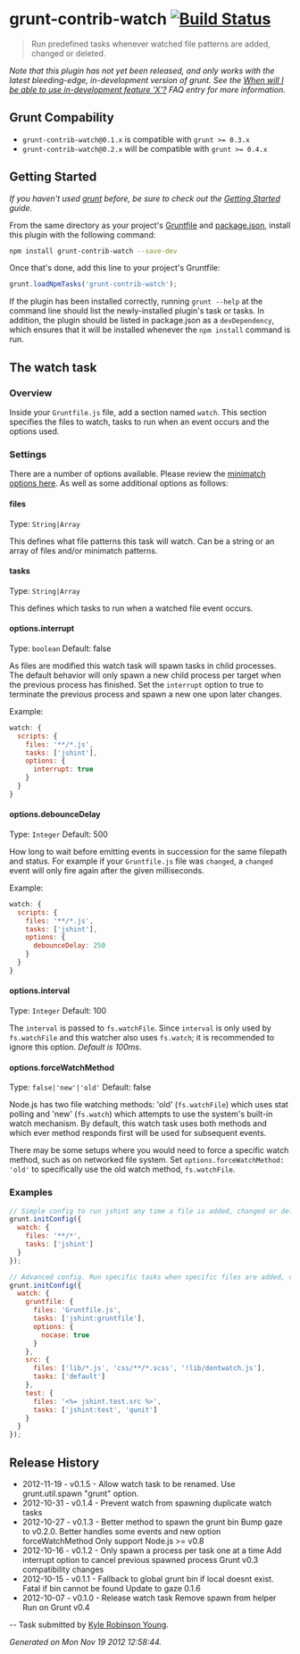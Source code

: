 # grunt-contrib-watch [![Build Status](https://secure.travis-ci.org/gruntjs/grunt-contrib-watch.png?branch=master)](http://travis-ci.org/gruntjs/grunt-contrib-watch)

> Run predefined tasks whenever watched file patterns are added, changed or deleted.

_Note that this plugin has not yet been released, and only works with the latest bleeding-edge, in-development version of grunt. See the [When will I be able to use in-development feature 'X'?](https://github.com/gruntjs/grunt/blob/devel/docs/faq.md#when-will-i-be-able-to-use-in-development-feature-x) FAQ entry for more information._

## Grunt Compability
* `grunt-contrib-watch@0.1.x` is compatible with `grunt >= 0.3.x`
* `grunt-contrib-watch@0.2.x` will be compatible with `grunt >= 0.4.x`

## Getting Started
_If you haven't used [grunt][] before, be sure to check out the [Getting Started][] guide._

From the same directory as your project's [Gruntfile][Getting Started] and [package.json][], install this plugin with the following command:

```bash
npm install grunt-contrib-watch --save-dev
```

Once that's done, add this line to your project's Gruntfile:

```js
grunt.loadNpmTasks('grunt-contrib-watch');
```

If the plugin has been installed correctly, running `grunt --help` at the command line should list the newly-installed plugin's task or tasks. In addition, the plugin should be listed in package.json as a `devDependency`, which ensures that it will be installed whenever the `npm install` command is run.

[grunt]: http://gruntjs.com/
[Getting Started]: https://github.com/gruntjs/grunt/blob/devel/docs/getting_started.md
[package.json]: https://npmjs.org/doc/json.html


## The watch task

### Overview

Inside your `Gruntfile.js` file, add a section named `watch`. This section specifies the files to watch, tasks to run when an event occurs and the options used.
### Settings

There are a number of options available. Please review the [minimatch options here](https://github.com/isaacs/minimatch#options). As well as some additional options as follows:

#### files
Type: `String|Array`

This defines what file patterns this task will watch. Can be a string or an array of files and/or minimatch patterns.

#### tasks
Type: `String|Array`

This defines which tasks to run when a watched file event occurs.

#### options.interrupt
Type: `boolean`
Default: false

As files are modified this watch task will spawn tasks in child processes. The default behavior will only spawn a new child process per target when the previous process has finished. Set the `interrupt` option to true to terminate the previous process and spawn a new one upon later changes.

Example:
```js
watch: {
  scripts: {
    files: '**/*.js',
    tasks: ['jshint'],
    options: {
      interrupt: true
    }
  }
}
```

#### options.debounceDelay
Type: `Integer`
Default: 500

How long to wait before emitting events in succession for the same filepath and status. For example if your `Gruntfile.js` file was `changed`, a `changed` event will only fire again after the given milliseconds.

Example:
```js
watch: {
  scripts: {
    files: '**/*.js',
    tasks: ['jshint'],
    options: {
      debounceDelay: 250
    }
  }
}
```

#### options.interval
Type: `Integer`
Default: 100

The `interval` is passed to `fs.watchFile`. Since `interval` is only used by `fs.watchFile` and this watcher also uses `fs.watch`; it is recommended to ignore this option. *Default is 100ms*.

#### options.forceWatchMethod
Type: `false|'new'|'old'`
Default: false

Node.js has two file watching methods: 'old' (`fs.watchFile`) which uses stat polling and 'new' (`fs.watch`) which attempts to use the system's built-in watch mechanism. By default, this watch task uses both methods and which ever method responds first will be used for subsequent events.

There may be some setups where you would need to force a specific watch method, such as on networked file system. Set `options.forceWatchMethod: 'old'` to specifically use the old watch method, `fs.watchFile`.

### Examples

```js
// Simple config to run jshint any time a file is added, changed or deleted
grunt.initConfig({
  watch: {
    files: '**/*',
    tasks: ['jshint']
  }
});
```

```js
// Advanced config. Run specific tasks when specific files are added, changed or deleted.
grunt.initConfig({
  watch: {
    gruntfile: {
      files: 'Gruntfile.js',
      tasks: ['jshint:gruntfile'],
      options: {
        nocase: true
      }
    },
    src: {
      files: ['lib/*.js', 'css/**/*.scss', '!lib/dontwatch.js'],
      tasks: ['default']
    },
    test: {
      files: '<%= jshint.test.src %>',
      tasks: ['jshint:test', 'qunit']
    }
  }
});
```


## Release History

 * 2012-11-19 - v0.1.5 - Allow watch task to be renamed. Use grunt.util.spawn "grunt" option.
 * 2012-10-31 - v0.1.4 - Prevent watch from spawning duplicate watch tasks
 * 2012-10-27 - v0.1.3 - Better method to spawn the grunt bin Bump gaze to v0.2.0. Better handles some events and new option forceWatchMethod Only support Node.js >= v0.8
 * 2012-10-16 - v0.1.2 - Only spawn a process per task one at a time Add interrupt option to cancel previous spawned process Grunt v0.3 compatibility changes
 * 2012-10-15 - v0.1.1 - Fallback to global grunt bin if local doesnt exist. Fatal if bin cannot be found Update to gaze 0.1.6
 * 2012-10-07 - v0.1.0 - Release watch task Remove spawn from helper Run on Grunt v0.4

--
Task submitted by <a href="http://dontkry.com">Kyle Robinson Young</a>.

*Generated on Mon Nov 19 2012 12:58:44.*
